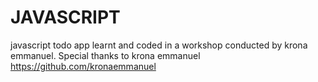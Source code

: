# JAVASCRIPT
javascript todo app learnt and coded in a workshop conducted by krona emmanuel.
Special thanks to krona emmanuel https://github.com/kronaemmanuel
